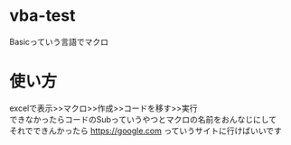 # vba-test
Basicっていう言語でマクロ
# 使い方
excelで表示>>マクロ>>作成>>コードを移す>>実行
<br>できなかったらコードのSubっていうやつとマクロの名前をおんなじにして
<br>それでできんかったら https://google.com っていうサイトに行けばいいです
